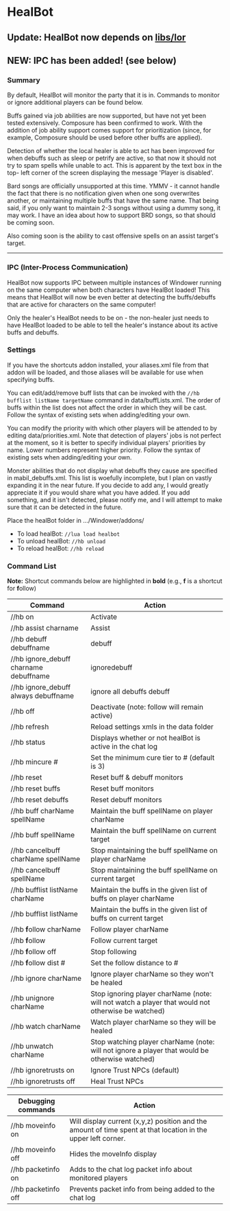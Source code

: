 # HealBot

## Update: HealBot now depends on [libs/lor](https://github.com/lorand-ffxi/lor_libs)

## NEW: IPC has been added! (see below)

### Summary

By default, HealBot will monitor the party that it is in.  Commands to monitor
or ignore additional players can be found below.

Buffs gained via job abilities are now supported, but have not yet been tested
extensively.  Composure has been confirmed to work.  With the addition of job
ability support comes support for prioritization (since, for example, Composure
should be used before other buffs are applied).

Detection of whether the local healer is able to act has been improved for when
debuffs such as sleep or petrify are active, so that now it should not try to
spam spells while unable to act.  This is apparent by the text box in the top-
left corner of the screen displaying the message 'Player is disabled'.

Bard songs are officially unsupported at this time.  YMMV - it cannot handle the
fact that there is no notification given when one song overwrites another, or
maintaining multiple buffs that have the same name.  That being said, if you
only want to maintain 2-3 songs without using a dummy song, it may work.  I have
an idea about how to support BRD songs, so that should be coming soon.

Also coming soon is the ability to cast offensive spells on an assist target's
target.  

--------------------------------------------------------------------------------

### IPC (Inter-Process Communication)

HealBot now supports IPC between multiple instances of Windower running on the
same computer when both characters have HealBot loaded!  This means that HealBot
will now be even better at detecting the buffs/debuffs that are active for
characters on the same computer!

Only the healer's HealBot needs to be on - the non-healer just needs to have
HealBot loaded to be able to tell the healer's instance about its active buffs
and debuffs.


### Settings

If you have the shortcuts addon installed, your aliases.xml file from that addon
will be loaded, and those aliases will be available for use when specifying
buffs.

You can edit/add/remove buff lists that can be invoked with the
`//hb bufflist listName targetName` command in data/buffLists.xml.  The order of
buffs within the list does not affect the order in which they will be cast.
Follow the syntax of existing sets when adding/editing your own.

You can modify the priority with which other players will be attended to by
editing data/priorities.xml.  Note that detection of players' jobs is not
perfect at the moment, so it is better to specify individual players' priorities
by name.  Lower numbers represent higher priority.  Follow the syntax of
existing sets when adding/editing your own.

Monster abilities that do not display what debuffs they cause are specified in
mabil_debuffs.xml.  This list is woefully incomplete, but I plan on vastly
expanding it in the near future.  If you decide to add any, I would greatly
appreciate it if you would share what you have added.  If you add something, and
it isn't detected, please notify me, and I will attempt to make sure that it can
be detected in the future.

Place the healBot folder in .../Windower/addons/

* To load healBot: `//lua load healbot`
* To unload healBot: `//hb unload`
* To reload healBot: `//hb reload`

### Command List
**Note:** Shortcut commands below are highlighted in **bold** (e.g., **f** is a shortcut for **f**ollow)

| Command | Action |
| --- | --- |
| //hb on | Activate |
| //hb assist charname | Assist |
| //hb debuff debuffname | debuff |
| //hb ignore_debuff charname debuffname | ignoredebuff |
| //hb ignore_debuff always debuffname | ignore all debuffs debuff |
| //hb off | Deactivate (note: follow will remain active) |
| //hb refresh | Reload settings xmls in the data folder |
| //hb status | Displays whether or not healBot is active in the chat log |
| //hb mincure # | Set the minimum cure tier to # (default is 3) |
| //hb reset | Reset buff & debuff monitors |
| //hb reset buffs | Reset buff monitors |
| //hb reset debuffs | Reset debuff monitors |
| //hb buff charName spellName | Maintain the buff spellName on player charName |
| //hb buff <t> spellName | Maintain the buff spellName on current target |
| //hb cancelbuff charName spellName | Stop maintaining the buff spellName on player charName |
| //hb cancelbuff <t> spellName | Stop maintaining the buff spellName on current target |
| //hb bufflist listName charName | Maintain the buffs in the given list of buffs on player charName |
| //hb bufflist listName <t> | Maintain the buffs in the given list of buffs on current target |
| //hb **f**ollow charName | Follow player charName |
| //hb **f**ollow <t> | Follow current target |
| //hb **f**ollow off | Stop following |
| //hb **f**ollow dist # | Set the follow distance to # |
| //hb ignore charName | Ignore player charName so they won't be healed |
| //hb unignore charName | Stop ignoring player charName (note: will not watch a player that would not otherwise be watched) |
| //hb watch charName | Watch player charName so they will be healed |
| //hb unwatch charName | Stop watching player charName (note: will not ignore a player that would be otherwise watched) |
| //hb ignoretrusts on | Ignore Trust NPCs (default) |
| //hb ignoretrusts off | Heal Trust NPCs |

| Debugging commands | Action |
| --- | --- |
| //hb moveinfo on | Will display current (x,y,z) position and the amount of time spent at that location in the upper left corner. |
| //hb moveinfo off | Hides the moveInfo display |
| //hb packetinfo on | Adds to the chat log packet info about monitored players |
| //hb packetinfo off | Prevents packet info from being added to the chat log |
